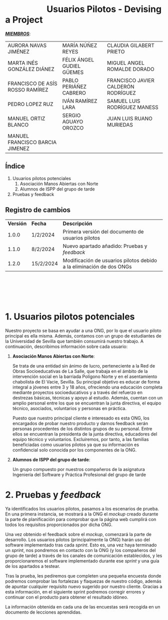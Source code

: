 # &nbsp;&nbsp;&nbsp;&nbsp;&nbsp;&nbsp;&nbsp;&nbsp;&nbsp;&nbsp;&nbsp;&nbsp;&nbsp;&nbsp;&nbsp;&nbsp;&nbsp;&nbsp;&nbsp; Usuarios Pilotos - Devising a Project

**_<span style="text-decoration:underline;">MIEMBROS</span>_**:

|                                       |                                       |                                       |
|---------------------------------------|---------------------------------------|---------------------------------------|
| AURORA NAVAS JIMÉNEZ                  | MARÍA NÚÑEZ REYES                     | CLAUDIA GILABERT PRIETO               |
| MARTA INÉS GONZÁLEZ DIÁNEZ            | FÉLIX ÁNGEL GUDIEL GÜEMES             | MIGUEL ANGEL ROMALDE DORADO          |
| FRANCISCO DE ASÍS ROSSO RAMÍREZ       | PABLO PERIÁÑEZ CABRERO                | FRANCISCO JAVIER CALDERÓN RODRÍGUEZ  |
| PEDRO LOPEZ RUZ                       | IVÁN RAMÍREZ LARA                     | SAMUEL LUIS RODRÍGUEZ MANESS         |
| MANUEL ORTIZ BLANCO                   | SERGIO AGUAYO OROZCO                  | JUAN LUIS RUANO MURIEDAS             |
| MANUEL FRANCISCO BARCIA JIMENEZ       |


## Índice

1. Usuarios pilotos potenciales
   1. Asociación Manos Abiertas con Norte
   2. Alumnos de ISPP del grupo de tarde
2. Pruebas y feedback	

## Registro de cambios

<table>
  <tr>
   <td><strong>Versión</strong>
   </td>
   <td><strong>Fecha</strong>
   </td>
   <td><strong>Descripción</strong>
   </td>
  </tr>
  <tr>
   <td>1.0.0</td>
   <td>1/2/2024</td>
   <td>Primera versión del documento de usuarios pilotos</td>
  </tr>
  <tr>
   <td>1.1.0</td>
   <td>8/2/2024</td>
   <td>Nuevo apartado añadido: Pruebas y <em>feedback</em></td>
  </tr>
  <tr>
   <td>1.2.0</td>
   <td>15/2/2024</td>
   <td>Modificación de usuarios pilotos debido a la eliminación de dos ONGs
   </td>
  </tr>
</table>


<br/>

# 

<br/>


# 1. Usuarios pilotos potenciales

Nuestro proyecto se basa en ayudar a una ONG,  por lo que el usuario piloto principal es ella misma. Además, contamos con un grupo de estudiantes de la Universidad de Sevilla que también consumirá nuestro trabajo. A continuación, describimos información sobre cada usuario:

1.  **Asociación Manos Abiertas con Norte**:
  
    Se trata de una entidad sin ánimo de lucro, perteneciente a la Red de Obras Socioeducativas de La Salle, que trabaja en el ámbito de la intervención social en la barriada Polígono Norte y en el asentamiento chabolista de El Vacie, Sevilla. Su principal objetivo es educar de forma integral a jóvenes entre 3 y 18 años, ofreciendo una educación completa mediante proyectos socioeducativos y a través del refuerzo en destrezas básicas, técnicas y apoyo al estudio. Además, cuentan con un amplio personal entre los que se encuentran la junta directiva, el equipo técnico, asociados, voluntarios y personas en práctica.
   
    Puesto que nuestro principal cliente e interesado es esta ONG, los encargados de probar nuestro producto y darnos feedback serán personas procedentes de los distintos grupos de su personal. Entre ellos se encuentran la presidenta de la junta directiva, educadores del equipo técnico y voluntarios. Excluiremos, por tanto, a las familias beneficiadas como usuarios pilotos ya que su información es confidencial solo conocida por los componentes de la ONG. 


2.  **Alumnos de ISPP del grupo de tarde**:
   
    Un grupo compuesto por nuestros compañeros de la asignatura Ingeniería del Software y Práctica Profesional del grupo de tarde 


# 2. Pruebas y _feedback_

Ya identificados los usuarios pilotos, pasamos a los escenarios de prueba. En una primera instancia, se mostrará a la ONG el _mockup_ creado durante la parte de planificación para comprobar que la página web cumplirá con todos los requisitos proporcionados por dicha ONG. 

Una vez obtenido el feedback sobre el _mockup_, comenzará la parte de desarrollo. Los usuarios pilotos (principalmente la ONG) harán uso del software implementado tras cada _sprint_. Esto es, una vez haya terminado un _sprint_, nos pondremos en contacto con la ONG (y los compañeros del grupo de tarde) a través de los canales de comunicación establecidos, y les proporcionaremos el software implementado durante ese _sprint_ y una guía de los apartados a testear. 

Tras la prueba, les pediremos que completen una pequeña encuesta donde podremos comprobar las fortalezas y flaquezas de nuestro código, además de apuntar cualquier requisito nuevo sugerido por nuestro cliente. Gracias a esta información, en el siguiente sprint podremos corregir errores y continuar con el producto para obtener el resultado idóneo.

La información obtenida en cada una de las encuestas será recogida en un documento de lecciones aprendidas.
